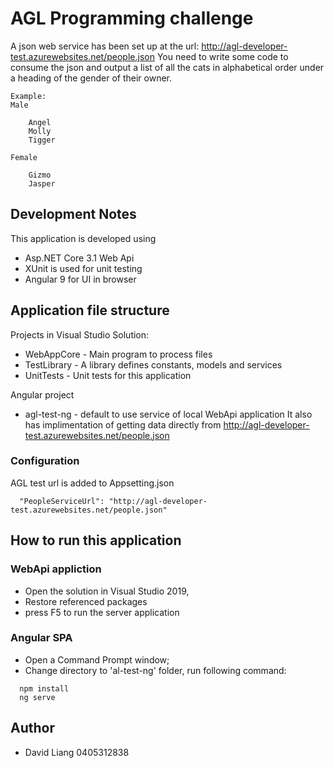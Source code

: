 ﻿# AGL Programming challenge

A json web service has been set up at the url: http://agl-developer-test.azurewebsites.net/people.json
You need to write some code to consume the json and output a list of all the cats in alphabetical order under a heading of the gender of their owner.
```
Example:
Male

    Angel
    Molly
    Tigger

Female

    Gizmo
    Jasper
```

## Development Notes

This application is developed using
* Asp.NET Core 3.1 Web Api
* XUnit is used for unit testing
* Angular 9 for UI in browser

## Application file structure

Projects in Visual Studio Solution:
* WebAppCore - Main program to process files
* TestLibrary - A library defines constants, models and services 
* UnitTests - Unit tests for this application

Angular project 
* agl-test-ng - default to use service of local WebApi application
It also has implimentation of getting data directly from 
http://agl-developer-test.azurewebsites.net/people.json

### Configuration

AGL test url is added to Appsetting.json
```
  "PeopleServiceUrl": "http://agl-developer-test.azurewebsites.net/people.json"
```

## How to run this application

### WebApi appliction
* Open the solution in Visual Studio 2019,
* Restore referenced packages 
* press F5 to run the server application

### Angular SPA 
* Open a Command Prompt window;
* Change directory to 'al-test-ng' folder, run following command: 
```
  npm install
  ng serve
```

## Author

* David Liang 0405312838
